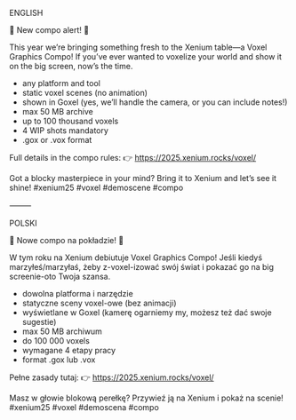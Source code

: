 ENGLISH

🚀 New compo alert! 🚀

This year we’re bringing something fresh to the Xenium table—a Voxel Graphics Compo! If you’ve ever wanted to voxelize your world and show it on the big screen, now’s the time.
- any platform and tool
- static voxel scenes (no animation)
- shown in Goxel (yes, we’ll handle the camera, or you can include notes!)
- max 50 MB archive
- up to 100 thousand voxels
- 4 WIP shots mandatory
- .gox or .vox format

Full details in the compo rules:
👉 https://2025.xenium.rocks/voxel/

Got a blocky masterpiece in your mind? Bring it to Xenium and let’s see it shine!
#xenium25 #voxel #demoscene #compo

⸻

POLSKI

🚀 Nowe compo na pokładzie! 🚀

W tym roku na Xenium debiutuje Voxel Graphics Compo! Jeśli kiedyś marzyłeś/marzyłaś, żeby z-voxel-izować swój świat i pokazać go na big screenie-oto Twoja szansa.
- dowolna platforma i narzędzie
- statyczne sceny voxel-owe (bez animacji)
- wyświetlane w Goxel (kamerę ogarniemy my, możesz też dać swoje sugestie)
- max 50 MB archiwum
- do 100 000 voxels
- wymagane 4 etapy pracy
- format .gox lub .vox

Pełne zasady tutaj:
👉 https://2025.xenium.rocks/voxel/

Masz w głowie blokową perełkę? Przywieź ją na Xenium i pokaż na scenie!
#xenium25 #voxel #demoscena #compo